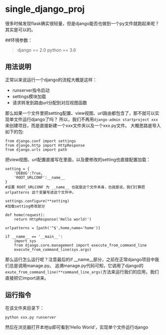 # single_django_proj
很多时候发现flask确实很轻量，但是django能否也做到一个py文件就跑起来呢？
其实是可以的。

##环境参数：
> django == 2.0
> python == 3.6


## 用法说明
正常以来说运行一个django的流程大概是这样：
- runserver指令启动
- settings模块加载
- 请求转发到路由url分配到对应视图函数

那么如果一个文件里把setting配置、view视图、url路由都包含了，那不就可以实现单文件运行django了吗？
所以，我们不再用```django-admin startproject xxx```来创建项目，而是直接新建一个xxx文件夹以及一个xxx.py文件。
大概思路是导入如下的包:
```
from django.conf import settings 
from django.http import HttpResponse
from django.urls import path
```
把view视图、url配置直接写在里面，以及要修改的setting也直接配置加载：
```
setting = {
    'DEBUG':True,
    'ROOT_URLCONF':__name__
}
#设置 ROOT_URLCONF 为 __name__ 也就是这个文件本身，也就是说，我们打算把 urlpatterns 这个变量写进这个文件中。

settings.configure(**setting)
#加载setting修改部分

def home(request):
    return HttpResponse('Hello world!')

urlpatterns = [path('^$',home,name='home')]

if __name__ == '__main__':
    import sys
    from django.core.management import execute_from_command_line
    execute_from_command_line(sys.argv)

```
那么运行怎么运行呢？注意最后的if __name__部分，之前在正常django项目中我们总是调用manage.py。
追溯manage.py代码可知，它调用了django的```exute_from_command_line(**command_line_args)```方法来运行我们的应用，我们直接把它import进来。

## 运行指令
在该文件夹目录下：
```
python xxx.py runserver
```
然后在浏览器打开本地ip即可看到‘Hello World’，实现单个文件运行django
